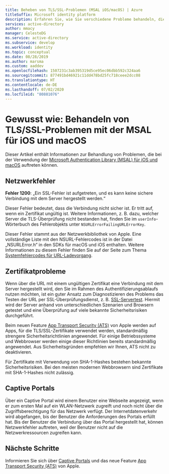 ```yaml
---
title: Beheben von TLS/SSL-Problemen (MSAL iOS/macOS) | Azure
titleSuffix: Microsoft identity platform
description: Erfahren Sie, wie Sie verschiedene Probleme behandeln, die bei der Verwendung von TLS/SSL-Zertifikaten mit der MSAL.Objective-C-Bibliothek auftreten können.
services: active-directory
author: mmacy
manager: CelesteDG
ms.service: active-directory
ms.subservice: develop
ms.workload: identity
ms.topic: conceptual
ms.date: 08/28/2019
ms.author: marsma
ms.custom: aaddev
ms.openlocfilehash: 1507231c3ab395319d5ce95ec06dbb592c324aa6
ms.sourcegitcommit: 877491bd46921c11dd478bd25fc718ceee2dcc08
ms.translationtype: HT
ms.contentlocale: de-DE
ms.lasthandoff: 07/02/2020
ms.locfileid: "80881076"
---
```

# <a name="how-to-troubleshoot-msal-for-ios-and-macos-tlsssl-issues"></a>Gewusst wie: Behandeln von TLS/SSL-Problemen mit der MSAL für iOS und macOS

Dieser Artikel enthält Informationen zur Behandlung von Problemen, die bei der Verwendung der [Microsoft Authentication Library (MSAL) für iOS und macOS](reference-v2-libraries.md) auftreten können.

## <a name="network-issues"></a>Netzwerkfehler

**Fehler 1200**: „Ein SSL-Fehler ist aufgetreten, und es kann keine sichere Verbindung mit dem Server hergestellt werden.“

Dieser Fehler bedeutet, dass die Verbindung nicht sicher ist. Er tritt auf, wenn ein Zertifikat ungültig ist. Weitere Informationen, z. B. dazu, welcher Server die TLS-Überprüfung nicht bestanden hat, finden Sie im `userInfo`-Wörterbuch des Fehlerobjekts unter `NSURLErrorFailingURLErrorKey`.

Dieser Fehler stammt aus der Netzwerkbibliothek von Apple. Eine vollständige Liste mit den NSURL-Fehlercodes ist in der Datei „NSURLError.h“ in den SDKs für macOS und iOS enthalten. Weitere Informationen zu diesem Fehler finden Sie auf der Seite zum Thema [Systemfehlercodes für URL-Ladevorgang](https://developer.apple.com/documentation/foundation/1508628-url_loading_system_error_codes?language=objc).

## <a name="certificate-issues"></a>Zertifikatprobleme

Wenn über die URL mit einem ungültigen Zertifikat eine Verbindung mit dem Server hergestellt wird, den Sie im Rahmen des Authentifizierungsablaufs nutzen möchten, ist ein guter Ansatz zum Diagnostizieren des Problems das Testen der URL per SSL-Überprüfungsdienst, z. B. [SSL-Servertest](https://www.ssllabs.com/ssltest/analyze.html). Hiermit wird der Server anhand von unterschiedlichen Szenarien und Browsern getestet und eine Überprüfung auf viele bekannte Sicherheitsrisiken durchgeführt.

Beim neuen Feature [App Transport Security (ATS)](https://developer.apple.com/library/archive/documentation/General/Reference/InfoPlistKeyReference/Articles/CocoaKeys.html#//apple_ref/doc/uid/TP40009251-SW35) von Apple werden auf Apps, für die TLS/SSL-Zertifikate verwendet werden, standardmäßig strengere Sicherheitsrichtlinien angewendet. Für einige Betriebssysteme und Webbrowser werden einige dieser Richtlinien bereits standardmäßig angewendet. Aus Sicherheitsgründen empfehlen wir Ihnen, ATS nicht zu deaktivieren.

Für Zertifikate mit Verwendung von SHA-1-Hashes bestehen bekannte Sicherheitsrisiken. Bei den meisten modernen Webbrowsern sind Zertifikate mit SHA-1-Hashes nicht zulässig.

## <a name="captive-portals"></a>Captive Portals

Über ein Captive Portal wird einem Benutzer eine Webseite angezeigt, wenn er zum ersten Mal auf ein WLAN-Netzwerk zugreift und noch nicht über die Zugriffsberechtigung für das Netzwerk verfügt. Der Internetdatenverkehr wird abgefangen, bis der Benutzer die Anforderungen des Portals erfüllt hat. Bis der Benutzer die Verbindung über das Portal hergestellt hat, können Netzwerkfehler auftreten, weil der Benutzer nicht auf die Netzwerkressourcen zugreifen kann.

## <a name="next-steps"></a>Nächste Schritte

Informieren Sie sich über [Captive Portals](https://en.wikipedia.org/wiki/Captive_portal) und das neue Feature [App Transport Security (ATS)](https://developer.apple.com/library/archive/documentation/General/Reference/InfoPlistKeyReference/Articles/CocoaKeys.html#//apple_ref/doc/uid/TP40009251-SW35) von Apple.
